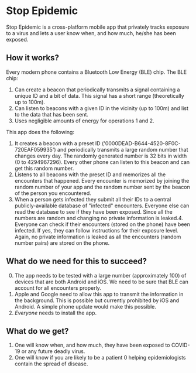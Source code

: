 # Stop Epidemic

Stop Epidemic is a cross-platform mobile app that privately tracks exposure to a virus and lets a user know when, and how much, he/she has been exposed.

## How it works?

Every modern phone contains a Bluetooth Low Energy (BLE) chip. The BLE chip:
1. Can create a beacon that periodically transmits a signal containing a unique ID and a bit of data. This signal has a short range (theoretically up to 100m).
2. Can listen to beacons with a given ID in the vicinity (up to 100m) and list to the data that has been sent.
3. Uses negligible amounts of energy for operations 1 and 2.

This app does the following: 
1. It creates a beacon with a preset ID ('0000DEAD-B644-4520-8F0C-720EAF059935') and periodically transmits a large random number that changes every day. The randomly generated number is 32 bits in width (0 to 4294967296). Every other phone can listen to this beacon and can get this random number.
2. Listens to all beacons with the preset ID and memorizes all the encounters that happened. Every encounter is memorized by joining the random number of your app and the random number sent by the beacon of the person you encountered.
3. When a person gets infected they submit all their IDs to a central publicly-available database of "infected" encounters. Everyone else can read the database to see if they have been exposed. Since all the numbers are random and changing no private information is leaked.4. Everyone can check if their encounters (stored on the phone) have been infected. If yes, they can follow instructions for their exposure level. Again, no private information is leaked as all the encounters (random number pairs) are stored on the phone. 

## What do we need for this to succeed?
0. The app needs to be tested with a large number (approximately 100) of devices that are both Android and iOS. We need to be sure that BLE can account for all encounters properly. 
1. Apple and Google need to allow this app to transmit the information in the background. This is possible but currently prohibited by iOS and Android. A simple phone update would make this possible.
2. *Everyone* needs to install the app. 

## What do we get?

1. One will know when, and how much, they have been exposed to COVID-19 or any future deadly virus.
2. One will know if you are likely to be a patient 0 helping epidemiologists contain the spread of disease.
